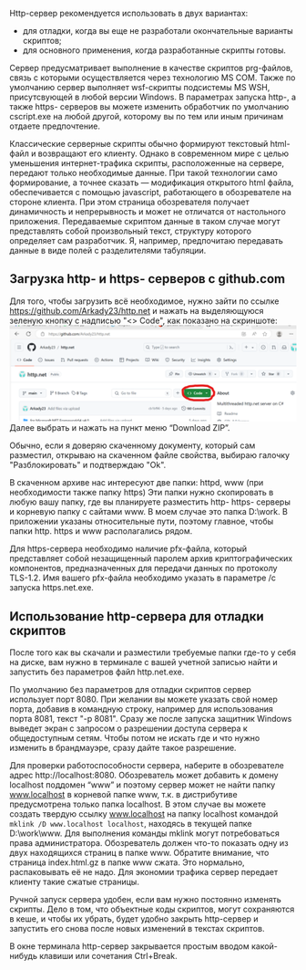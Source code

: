 Http-сервер рекомендуется использовать в двух вариантах:
- для отладки, когда вы еще не разработали окончательные варианты скриптов;
- для основного применения, когда разработанные скрипты готовы.

Сервер предусматривает выполнение в качестве скриптов prg-файлов, связь с которыми осуществляется через технологию MS COM. Также по умолчанию сервер выполняет wsf-скрипты подсистемы MS WSH, присутсвующей в любой версии Windows. В параметрах запуска http-, а также https- серверов вы можете изменить обработчик по умолчанию cscript.exe на любой другой, которому вы по тем или иным причинам отдаете предпочтение.

Классические серверные скрипты обычно формируют текстовый html-файл и возвращают его клиенту. Однако в современном мире с целью уменьшения интернет-трафика скрипты, расположенные на сервере, передают только необходимые данные.  При такой технологии само формирование, а точнее сказать — модификация открытого html файла, обеспечивается с помощью javascript, работающего в обозревателе на стороне клиента. При этом страница обозревателя получает динамичность и непрерывность и может не отличатся от настольного приложения. Передаваемые скриптом данные в таком случае могут представлять собой произвольный текст, структуру которого определяет сам разработчик. Я, например, предпочитаю передавать данные в виде полей с разделителями табуляции.
## Загрузка http- и https- серверов с github.com
Для того, чтобы загрузить всё необходимое, нужно зайти по ссылке https://github.com/Arkady23/http.net и нажать на выделяющуюся зеленую кнопку с надписью "<> Code", как показано на скриншоте: 
![Download](screenShots/2024-06-13.png)
Далее выбрать и нажать на пункт меню “Download ZIP”.

Обычно, если я доверяю скаченному документу, который сам разместил, открываю на скаченном файле свойства, выбираю галочку "Разблокировать" и подтверждаю "Ok".

В скаченном архиве нас интересуют две папки: httpd, www (при необходимости также папку https) Эти папки нужно скопировать в любую вашу папку, где вы планируете разместить http- https- серверы и корневую папку с сайтами www&#8203;. В моем случае это папка D:\work\. В приложении указаны относительные пути, поэтому главное, чтобы папки http. https и www располагались рядом.

Для https-сервера необходимо наличие pfx-файла, который представляет собой незащищенный паролем архив криптографических компонентов, предназначенных для передачи данных по протоколу TLS-1.2. Имя вашего pfx-файла необходимо указать в параметре /c запуска https.net.exe.
## Использование http-сервера для отладки скриптов
После того как вы скачали и разместили требуемые папки где-то у себя на диске, вам нужно в терминале с вашей учетной записью найти и запустить без параметров файл http.net.exe.

По умолчанию без параметров для отладки скриптов сервер использует порт 8080. При желании вы можете указать свой номер порта, добавив в командную строку, например для использования порта 8081, текст "-p 8081". Сразу же после запуска защитник Windows выведет экран с запросом о разрешении доступа сервера к общедоступным сетям. Чтобы потом не искать где и что нужно изменить в брандмауэре, сразу дайте такое разрешение.

Для проверки работоспособности сервера, наберите в обозревателе адрес http://localhost:8080&#8203;. Обозреватель может добавить к домену localhost поддомен “www” и поэтому сервер может не найти папку www.localhost в корневой папке www, т.к. в дистрибутиве предусмотрена только папка localhost. В этом случае вы можете создать твердую ссылку www.localhost на папку localhost командой `mklink /D www.localhost localhost`, находясь в текущей папке D:\work\www&#8203;. Для выполнения команды mklink могут потребоваться права администратора. Обозреватель должен что-то показать одну из двух находящихся страниц в папке www. Обратите внимание, что страница index.html.gz в папке www сжата. Это нормально, распаковывать её не надо. Для экономии трафика сервер передает клиенту такие сжатые страницы.

Ручной запуск сервера удобен, если вам нужно постоянно изменять скрипты. Дело в том, что объектные коды скриптов, могут сохраняются в кеше, и чтобы их убрать, будет удобно закрыть http-сервер и запустить его снова после новых изменений в текстах скриптов.

В окне терминала http-сервер закрывается простым вводом какой-нибудь клавиши или сочетания Ctrl+Break.
